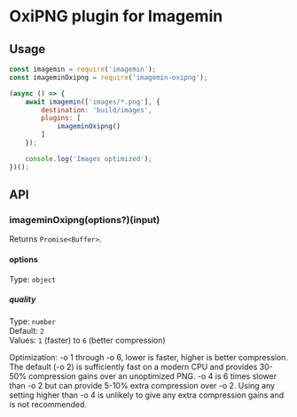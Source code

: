 # OxiPNG plugin for Imagemin

## Usage

```js
const imagemin = require('imagemin');
const imageminOxipng = require('imagemin-oxipng');

(async () => {
	await imagemin(['images/*.png'], {
		destination: 'build/images',
		plugins: [
			imageminOxipng()
		]
	});

	console.log('Images optimized');
})();
```


## API

### imageminOxipng(options?)(input)

Returns `Promise<Buffer>`.

#### options

Type: `object`

##### quality

Type: `number`<br>
Default: `2`<br>
Values: `1` (faster) to `6` (better compression)

Optimization: -o 1 through -o 6, lower is faster, higher is better compression. The default (-o 2) is sufficiently fast on a modern CPU and provides 30-50% compression gains over an unoptimized PNG. -o 4 is 6 times slower than -o 2 but can provide 5-10% extra compression over -o 2. Using any setting higher than -o 4 is unlikely to give any extra compression gains and is not recommended.
